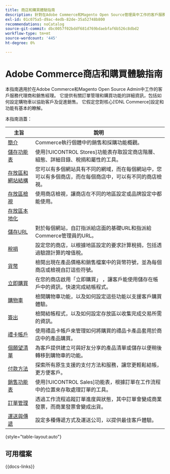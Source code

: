 ```yaml
---
title: 商店和購買體驗指南
description: 針對在Adobe Commerce和Magento Open Source管理員中工作的客戶服務代理商和銷售經理，提供商店定義和銷售處理功能的完整資訊。
exl-id: 01c075a5-d9ac-4edb-82de-35a52748b800
recommendations: noCatalog
source-git-commit: dbc0057f02bddf681d769bdaebfaf6b526c8dbd2
workflow-type: tm+mt
source-wordcount: '445'
ht-degree: 0%

---
```


# Adobe Commerce商店和購買體驗指南

本指南適用於在Adobe Commerce和Magento Open Source Admin中工作的客戶服務代理商和銷售經理。 它提供有關訂單管理和購買功能的詳細資訊，包括如何設定購物車以協助客戶及促進銷售。 它假定您對核心[!DNL Commerce]設定和功能有基本的瞭解。

本指南涵蓋：

| 主旨 | 說明 |
| ------- | ----------- |
| [簡介](introduction.md) | Commerce執行個體中的銷售和採購功能概觀。 |
| [儲存功能表](stores-menu.md) | 使用[!UICONTROL Stores]功能表存取設定商店階層、組態、詳細目錄、稅捐和屬性的工具。 |
| [存放區和網站結構](stores.md) | 您可以有多個網站具有不同的網域，而在每個網站中，您可以有多個商店，而在每個商店中，可以有不同的商店檢視。 |
| [存放區檢視](store-views.md) | 使用商店檢視，讓商店在不同的地區設定或品牌設定中都能使用。 |
| [存放區本地化](store-localize.md) |  |
| [儲存URL](store-urls.md) | 對於每個網站，自訂指派給店面的基礎URL和指派給Commerce管理員的URL。 |
| [稅捐](taxes.md) | 設定您的商店，以根據地區設定的要求計算稅捐，包括透過驗證計算的增值稅。 |
| [貨幣](currency.md) | 檢閱出現在產品價格和銷售檔案中的貨幣符號，並為每個商店或檢視自訂這些符號。 |
| [立即購買](checkout-instant-purchase.md) | 在您的商店啟用「立即購買」 ，讓客戶能使用儲存在帳戶中的資訊，快速完成結帳程式。 |
| [購物車](cart.md) | 檢閱購物車功能，以及如何設定這些功能以支援客戶購買體驗。 |
| [簽出](checkout-process.md) | 檢閱結帳程式，以及如何設定存放區以收集完成交易所需的資訊。 |
| [禮卡帳戶](product-gift-card-workflow.md) | 使用禮品卡帳戶來管理如何將購買的禮品卡產品套用於商店中的產品購買。 |
| [個願望清單](wishlists.md) | 為客戶提供建立可與好友分享的產品清單或儲存以便稍後轉移到購物車的功能。 |
| [付款方法](payments.md) | 探索所有原生支援的支付方法和服務，讓您更輕鬆結帳，更方便客戶。 |
| [銷售功能表](sales-menu.md) | 使用[!UICONTROL Sales]功能表，根據訂單在工作流程中的位置來存取處理訂單的工具。 |
| [訂單管理](orders.md) | 透過工作流程追蹤訂單進度與狀態，其中訂單會變成商業發票，而商業發票會變成出貨。 |
| [運送與傳遞](delivery.md) | 設定多種傳遞方式及運送公司，以提供最佳客戶體驗。 |

{style="table-layout:auto"}

## 可用檔案

{{docs-links}}

